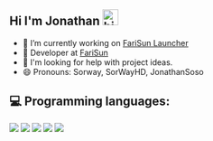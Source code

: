 ## Hi I'm Jonathan <img src="https://user-images.githubusercontent.com/1303154/88677602-1635ba80-d120-11ea-84d8-d263ba5fc3c0.gif" width="28px" alt="hi">

- 🔭 I’m currently working on [FariSun Launcher]()
- 👯 Developer at [FariSun](https://farisun.fr)
- 🤔 I'm looking for help with project ideas.
- 😄 Pronouns: Sorway, SorWayHD, JonathanSoso

## 💻 Programming languages:

<img src="https://img.shields.io/badge/Java%20-%23007396.svg?&style=for-the-badge&logo=Java&logoColor=white"/>   <img src="https://img.shields.io/badge/HTML5%20-%23E34F26.svg?&style=for-the-badge&logo=HTML5&logoColor=white"/>   <img src="https://img.shields.io/badge/CSS3%20-%231572B6.svg?&style=for-the-badge&logo=CSS3&logoColor=white"/>   <img src="https://img.shields.io/badge/JavaScript%20-%23F7DF1E.svg?&style=for-the-badge&logo=JavaScript&logoColor=white"/>   <img src="https://img.shields.io/badge/Python%20-%233776AB.svg?&style=for-the-badge&logo=Python&logoColor=white"/>  

